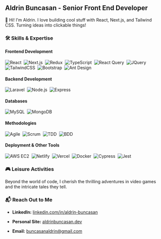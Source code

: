 ## Aldrin Buncasan - Senior Front End Developer

👋 Hi! I'm Aldrin. I love building cool stuff with React, Next.js, and Tailwind CSS. Turning ideas into clickable things!

### 🛠️ Skills & Expertise

#### Frontend Development
![React](https://img.shields.io/badge/-React-05122A?style=flat&logo=react)&nbsp;
![Next.js](https://img.shields.io/badge/-Next.js-05122A?style=flat&logo=next.js)&nbsp;
![Redux](https://img.shields.io/badge/-Redux-05122A?style=flat&logo=redux)&nbsp;
![TypeScript](https://img.shields.io/badge/-TypeScript-05122A?style=flat&logo=typescript)&nbsp;
![React Query](https://img.shields.io/badge/-ReactQuery-05122A?style=flat&color=blue)&nbsp;
![JQuery](https://img.shields.io/badge/-JQuery-05122A?style=flat&logo=jquery)&nbsp;
![TailwindCSS](https://img.shields.io/badge/-TailwindCSS-05122A?style=flat&logo=tailwind-css)&nbsp;
![Bootstrap](https://img.shields.io/badge/-Bootstrap-05122A?style=flat&logo=bootstrap)&nbsp;
![Ant Design](https://img.shields.io/badge/-AntDesign-05122A?style=flat&color=blue)&nbsp;

#### Backend Development
![Laravel](https://img.shields.io/badge/-Laravel-05122A?style=flat&logo=laravel)&nbsp;
![Node.js](https://img.shields.io/badge/-Node.js-05122A?style=flat&logo=node.js)&nbsp;
![Express](https://img.shields.io/badge/-Express-05122A?style=flat&logo=express)&nbsp;

#### Databases
![MySQL](https://img.shields.io/badge/-MySQL-05122A?style=flat&logo=mysql)&nbsp;
![MongoDB](https://img.shields.io/badge/-MongoDB-05122A?style=flat&logo=mongodb)&nbsp;

#### Methodologies
![Agile](https://img.shields.io/badge/-Agile-05122A?style=flat&color=blue)&nbsp;
![Scrum](https://img.shields.io/badge/-Scrum-05122A?style=flat&color=blue)&nbsp;
![TDD](https://img.shields.io/badge/-TDD-05122A?style=flat&color=blue)&nbsp;
![BDD](https://img.shields.io/badge/-BDD-05122A?style=flat&color=blue)&nbsp;

#### Deployment & Other Tools
![AWS EC2](https://img.shields.io/badge/-AWS%20EC2-05122A?style=flat&logo=amazon-aws)&nbsp;
![Netlify](https://img.shields.io/badge/-Netlify-05122A?style=flat&logo=netlify)&nbsp;
![Vercel](https://img.shields.io/badge/-Vercel-05122A?style=flat&logo=vercel)&nbsp;
![Docker](https://img.shields.io/badge/-Docker-05122A?style=flat&logo=docker)&nbsp;
![Cypress](https://img.shields.io/badge/-Cypress-05122A?style=flat&logo=cypress)&nbsp;
![Jest](https://img.shields.io/badge/-Jest-05122A?style=flat&logo=jest)&nbsp;

### 🎮 Leisure Activities

Beyond the world of code, I cherish the thrilling adventures in video games and the intricate tales they tell.

### 📬 Reach Out to Me

- **LinkedIn:** [linkedin.com/in/aldrin-buncasan](https://www.linkedin.com/in/aldrin-buncasan)
  
- **Personal Site:** [aldrinbuncasan.dev](https://aldrin-buncasan.vercel.app)
  
- **Email:** [buncasanaldrin@gmail.com](mailto:buncasanaldrin@gmail.com)
